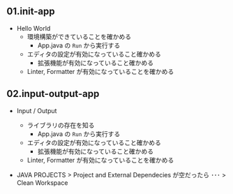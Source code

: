 ## 01.init-app
- Hello World
  - 環境構築ができていることを確かめる
    - App.java の `Run` から実行する
  - エディタの設定が有効になっていること確かめる
    - 拡張機能が有効になっていること確かめる
  - Linter, Formatter が有効になっていることを確かめる

## 02.input-output-app
- Input / Output
  - ライブラリの存在を知る
    - App.java の `Run` から実行する
  - エディタの設定が有効になっていること確かめる
    - 拡張機能が有効になっていること確かめる
  - Linter, Formatter が有効になっていることを確かめる

- JAVA PROJECTS > Project and External Dependecies が空だったら ･･･ > Clean Workspace

